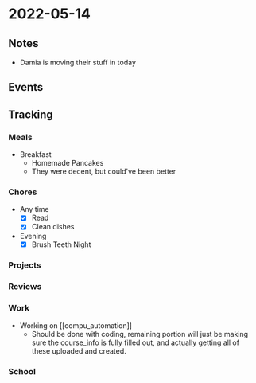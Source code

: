 # 2022-05-14
## Notes
- Damia is moving their stuff in today

## Events

## Tracking
### Meals
- Breakfast
	- Homemade Pancakes
	- They were decent, but could've been better

### Chores
- Any time
	- [x] Read
	- [x] Clean dishes
- Evening
	- [x] Brush Teeth Night

### Projects

### Reviews

### Work
- Working on [[compu_automation]]
	- Should be done with coding, remaining portion will just be making sure the course_info is fully filled out, and actually getting all of these uploaded and created.

### School
